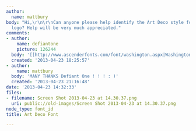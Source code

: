 ```yaml
---
author:
  name: mattbury
body: "Hi,\r\n\r\nCan anyone please help identify the Art Deco style font of this
  logo? Help will be very much appreciated."
comments:
- author:
    name: defiantone
    picture: 126244
  body: '[[http://www.ascenderfonts.com/font/washington.aspx|Washington]]'
  created: '2013-04-23 18:25:57'
- author:
    name: mattbury
  body: 'MANY THANKS Defiant One ! ! ! : )'
  created: '2013-04-23 21:16:48'
date: '2013-04-23 14:32:33'
files:
- filename: Screen Shot 2013-04-23 at 14.30.37.png
  uri: public://old-images/Screen Shot 2013-04-23 at 14.30.37.png
node_type: font_id
title: Art Deco Font

---
```

